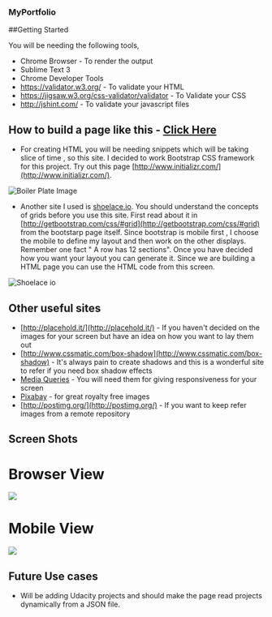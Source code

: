 ### MyPortfolio

##Getting Started

  You will be needing the following tools,
  
  * Chrome Browser - To render the output
  * Sublime Text 3
  * Chrome Developer Tools
  * https://validator.w3.org/ - To validate your HTML
  * https://jigsaw.w3.org/css-validator/validator - To Validate your CSS
  * http://jshint.com/ - To validate your javascript files
  
## How to build a page like this - [Click Here](http://vinodhthiagarajan1309.github.io/)

  * For creating HTML you will be needing snippets which will be taking slice of time , so this site. I decided to work
  Bootstrap CSS framework for this project. Try out this page [http://www.initializr.com/](http://www.initializr.com/).
  
  ![Boiler Plate Image](http://s20.postimg.org/c1xtbqw3x/Boiler_Plate.jpg)
  
  * Another site I used is [shoelace.io](shoelace.io). You should understand the concepts of grids before you use this site. 
  First read about it in [http://getbootstrap.com/css/#grid](http://getbootstrap.com/css/#grid) from the bootstarp page itself. Since bootstrap is mobile
  first , I choose the mobile to define my layout and then work on the other displays. Remember one fact " A row has 12 sections".
  Once you have decided how you want your layout you can generate it. Since we are building a HTML page you can use the HTML code from this screen.
  
  ![Shoelace io](http://s20.postimg.org/jj70qyln1/shoelace.png)
  
## Other useful sites

  * [http://placehold.it/](http://placehold.it/) - If you haven't decided on the images for your screen but have an idea on how you want to lay them out
  * [http://www.cssmatic.com/box-shadow](http://www.cssmatic.com/box-shadow) - It's always pain to create shadows and this is a wonderful site to refer if you need box shadow effects
  * [Media Queries](https://developer.mozilla.org/en-US/docs/Web/CSS/Media_Queries/Using_media_queries) - You will need them for giving responsiveness for your screen
  * [Pixabay](www.pixabay.com) - for great royalty free images
  * [http://postimg.org/](http://postimg.org/) - If you want to keep refer images from a remote repository
  
## Screen Shots

  # Browser View
  
  ![](http://s20.postimg.org/4psd67dvx/Browser_View.png)
  
  # Mobile View
  
  ![](http://s20.postimg.org/ch934ri19/Mobile_View.png)

## Future Use cases

  * Will be adding Udacity projects and should make the page read projects dynamically from a JSON file.
